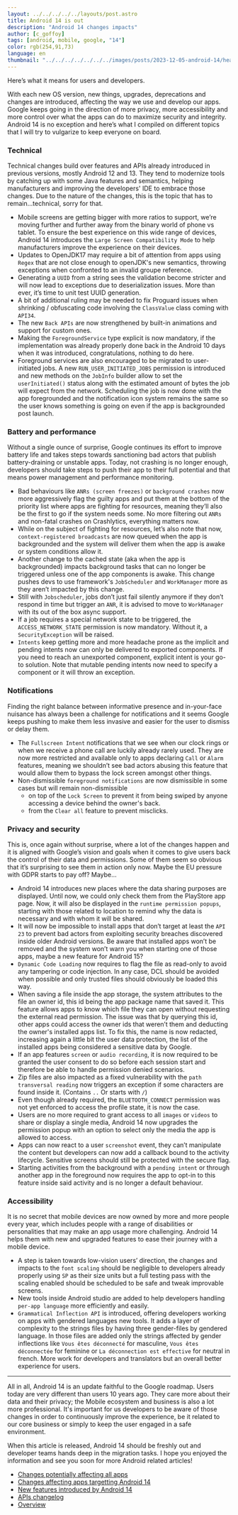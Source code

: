 ```yaml
---
layout: ../../../../../layouts/post.astro
title: Android 14 is out
description: "Android 14 changes impacts"
author: [c_goffoy]
tags: [android, mobile, google, "14"]
color: rgb(254,91,73)
language: en
thumbnail: "../../../../../../../images/posts/2023-12-05-android-14/header.png"
---
```

Here’s what it means for users and developers.

With each new OS version, new things, upgrades, deprecations and changes are introduced, affecting the way we use and develop our apps.
Google keeps going in the direction of more privacy, more accessibility and more control over what the apps can do to maximize security and integrity.
Android 14 is no exception and here’s what I compiled on different topics that I will try to vulgarize to keep everyone on board.

### Technical

Technical changes build over features and APIs already introduced in previous versions, mostly Android 12 and 13.
They tend to modernize tools by catching up with some Java features and semantics, helping manufacturers and improving the developers' IDE to embrace those changes.
Due to the nature of the changes, this is the topic that has to remain...technical, sorry for that.

* Mobile screens are getting bigger with more ratios to support, we’re moving further and further away from the binary world of phone vs tablet. To ensure the best experience on this wide range of devices, Android 14 introduces the `Large Screen Compatibility Mode` to help manufacturers improve the experience on their devices.
* Updates to OpenJDK17 may require a bit of attention from apps using `Regex` that are not close enough to openJDK's new semantics, throwing exceptions when confronted to an invalid groupe reference.
* Generating a `UUID` from a string sees the validation become stricter and will now lead to exceptions due to deserialization issues. More than ever, it’s time to unit test UUID generation.
* A bit of additional ruling may be needed to fix Proguard issues when shrinking / obfuscating code involving the `ClassValue` class coming with `API34`.
* The new `Back APIs` are now strengthened by built-in animations and support for custom ones.
* Making the `ForegroundService` type explicit is now mandatory, if the implementation was already properly done back in the Android 10 days when it was introduced, congratulations, nothing to do here.
* Foreground services are also encouraged to be migrated to user-initiated jobs. A new `RUN_USER_INITIATED_JOBS` permission is introduced and new methods on the `JobInfo` builder allow to set the `userInitiated()` status along with the estimated amount of bytes the job will expect from the network. Scheduling the job is now done with the app foregrounded and the notification icon system remains the same so the user knows something is going on even if the app is backgrounded post launch.

### Battery and performance

Without a single ounce of surprise, Google continues its effort to improve battery life and takes steps towards sanctioning bad actors that publish battery-draining or unstable apps.
Today, not crashing is no longer enough, developers should take steps to push their app to their full potential and that means power management and performance monitoring.

* Bad behaviours like `ANRs (screen freezes)` or `background crashes` now more aggressively flag the guilty apps and put them at the bottom of the priority list where apps are fighting for resources, meaning they’ll also be the first to go if the system needs some. No more filtering out `ANRs` and non-fatal crashes on Crashlytics, everything matters now.
* While on the subject of fighting for resources, let’s also note that now, `context-registered broadcasts` are now queued when the app is backgrounded and the system will deliver them when the app is awake or system conditions allow it.
* Another change to the cached state (aka when the app is backgrounded) impacts background tasks that can no longer be triggered unless one of the app components is awake. This change pushes devs to use framework's `JobScheduler` and `WorkManager` more as they aren’t impacted by this change.
* Still with `Jobscheduler`, jobs don’t just fail silently anymore if they don’t respond in time but trigger an `ANR`, it is advised to move to `WorkManager` with its out of the box async support.
* If a job requires a special network state to be triggered, the `ACCESS_NETWORK_STATE` permission is now mandatory. Without it, a `SecurityException` will be raised.
* `Intents` keep getting more and more headache prone as the implicit and pending intents now can only be delivered to exported components. If you need to reach an unexported component, explicit intent is your go-to solution. Note that mutable pending intents now need to specify a component or it will throw an exception.

### Notifications

Finding the right balance between informative presence and in-your-face nuisance has always been a challenge for notifications and it seems Google keeps pushing to make them less invasive and easier for the user to dismiss or delay them.

* The `Fullscreen Intent` notifications that we see when our clock rings or when we receive a phone call are luckily already rarely used.
They are now more restricted and available only to apps declaring `Call` or `Alarm` features, meaning we shouldn’t see bad actors abusing this feature that would allow them to bypass the lock screen amongst other things.
* Non-dismissible `foreground notifications` are now dismissible in some cases but will remain non-dismissible 
    - on top of the `Lock Screen` to prevent it from being swiped by anyone accessing a device behind the owner's back.
    - from the `Clear all` feature to prevent misclicks.

### Privacy and security

This is, once again without surprise, where a lot of the changes happen and it is aligned with Google’s vision and goals when it comes to give users back the control of their data and permissions.
Some of them seem so obvious that it’s surprising to see them in action only now. Maybe the EU pressure with GDPR starts to pay off? Maybe…

* Android 14 introduces new places where the data sharing purposes are displayed. Until now, we could only check them from the PlayStore app page. 
Now, it will also be displayed in the `runtime permission popups`, starting with those related to location to remind why the data is necessary and with whom it will be shared.
* It will now be impossible to install apps that don’t target at least the `API 23` to prevent bad actors from exploiting security breaches discovered inside older Android versions.
Be aware that installed apps won’t be removed and the system won’t warn you when starting one of those apps, maybe a new feature for Android 15?
* `Dynamic Code Loading` now requires to flag the file as read-only to avoid any tampering or code injection. In any case, DCL should be avoided when possible and only trusted files should obviously be loaded this way.
* When saving a file inside the app storage, the system attributes to the file an owner id, this id being the app package name that saved it. 
This feature allows apps to know which file they can open without requesting the external read permission. The issue was that by querying this id, other apps could access the owner ids that weren’t them and deducting the owner's installed apps list. 
To fix this, the name is now redacted, increasing again a little bit the user data protection, the list of the installed apps being considered a sensitive data by Google.
* If an app features `screen` or `audio recording`, it is now required to be granted the user consent to do so before each session start and therefore be able to handle permission denied scenarios.
* Zip files are also impacted as a fixed vulnerability with the `path transversal reading` now triggers an exception if some characters are found inside it. (Contains `..` Or starts with `/`)
* Even though already required, the `BLUETOOTH_CONNECT` permission was not yet enforced to access the profile state, it is now the case.
* Users are no more required to grant access to all `images` or `videos` to share or display a single media, Android 14 now upgrades the permission popup with an option to select only the media the app is allowed to access.
* Apps can now react to a user `screenshot` event, they can’t manipulate the content but developers can now add a callback bound to the activity lifecycle. 
Sensitive screens should still be protected with the secure flag.
* Starting activities from the background with a `pending intent` or through another app in the foreground now requires the app to opt-in to this feature inside said activity and is no longer a default behaviour.

### Accessibility

It is no secret that mobile devices are now owned by more and more people every year, which includes people with a range of disabilities or personalities that may make an app usage more challenging.
Android 14 helps them with new and upgraded features to ease their journey with a mobile device.

* A step is taken towards low-vision users’ direction, the changes and impacts to the `font scaling` should be negligible to developers already properly using `SP` as their size units but a full testing pass with the scaling enabled should be scheduled to be safe and tweak improvable screens.
* New tools inside Android studio are added to help developers handling `per-app language` more efficiently and easily.
* `Grammatical Inflection API` is introduced, offering developers working on apps with gendered languages new tools. It adds a layer of complexity to the strings files by having three gender-files by gendered language. In those files are added only the strings affected by gender inflections like `Vous êtes déconnecté` for masculine, `Vous êtes déconnectée` for feminine or `La déconnection est effective` for neutral in french. More work for developers and translators but an overall better experience for users.

---

All in all, Android 14 is an update faithful to the Google roadmap. 
Users today are very different than users 10 years ago. They care more about their data and their privacy; the Mobile ecosystem and business is also a lot more professional.
It's important for us developers to be aware of those changes in order to continuously improve the experience, be it related to our core business or simply to keep the user engaged in a safe environment.

When this article is released, Android 14 should be freshly out and developer teams hands deep in the migration tasks.
I hope you enjoyed the information and see you soon for more Android related articles!





* [Changes potentially affecting all apps](https://developer.android.com/about/versions/14/behavior-changes-all)
* [Changes affecting apps targetting Android 14](https://developer.android.com/about/versions/14/behavior-changes-14)
* [New features introduced by Android 14](https://developer.android.com/about/versions/14/features)
* [APIs changelog](https://developer.android.com/sdk/api_diff/34/changes)
* [Overview](https://developer.android.com/about/versions/14/summary)
